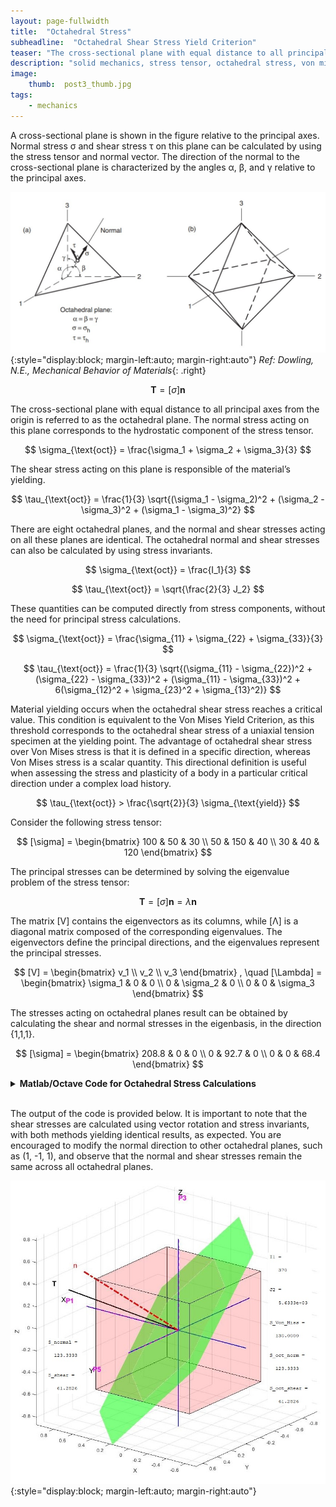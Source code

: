 ```yaml
---
layout: page-fullwidth
title:  "Octahedral Stress"
subheadline:  "Octahedral Shear Stress Yield Criterion"
teaser: "The cross-sectional plane with equal distance to all principal axes from the origin is referred to as the octahedral plane. There are eight octahedral planes, and the normal and shear stresses acting on all these planes are identical. The shear stress acting on this plane is responsible of the material’s yielding."
description: "solid mechanics, stress tensor, octahedral stress, von misses stress"
image:
    thumb:  post3_thumb.jpg
tags:
    - mechanics
---
```

<!-- MathJax -->
<script type="text/javascript"
	src="https://cdnjs.cloudflare.com/ajax/libs/mathjax/2.7.3/MathJax.js?config=TeX-AMS-MML_HTMLorMML">
</script>

A cross-sectional plane is shown in the figure relative to the principal axes. Normal stress σ and shear stress τ on this plane can be calculated by using the stress tensor and normal vector. The direction of the normal to the cross-sectional plane is characterized by the angles α, β, and γ relative to the principal axes.

![blog_post_images](/post_imgs/post3_img1.jpg){:style="display:block; margin-left:auto; margin-right:auto"}
*Ref: Dowling, N.E., Mechanical Behavior of Materials*{: .right}<br> 

$$
\mathbf{T} = [\sigma] \mathbf{n}
$$

The cross-sectional plane with equal distance to all principal axes from the origin is referred to as the octahedral plane.  The normal stress acting on this plane corresponds to the hydrostatic component of the stress tensor.

$$
\sigma_{\text{oct}} = \frac{\sigma_1 + \sigma_2 + \sigma_3}{3}
$$

The shear stress acting on this plane is responsible of the material’s yielding.

$$
\tau_{\text{oct}} = \frac{1}{3} \sqrt{(\sigma_1 - \sigma_2)^2 + (\sigma_2 - \sigma_3)^2 + (\sigma_1 - \sigma_3)^2}
$$

There are eight octahedral planes, and the normal and shear stresses acting on all these planes are identical. The octahedral normal and shear stresses can also be calculated by using stress invariants.

$$
\sigma_{\text{oct}} = \frac{I_1}{3}
$$

$$
\tau_{\text{oct}} = \sqrt{\frac{2}{3} J_2}
$$

These quantities can be computed directly from stress components, without the need for principal stress calculations.

$$
\sigma_{\text{oct}} = \frac{\sigma_{11} + \sigma_{22} + \sigma_{33}}{3}
$$

$$
\tau_{\text{oct}} = \frac{1}{3} \sqrt{(\sigma_{11} - \sigma_{22})^2 + (\sigma_{22} - \sigma_{33})^2 + (\sigma_{11} - \sigma_{33})^2 + 6(\sigma_{12}^2 + \sigma_{23}^2 + \sigma_{13}^2)}
$$

Material yielding occurs when the octahedral shear stress reaches a critical value. This condition is equivalent to the Von Mises Yield Criterion, as this threshold corresponds to the octahedral shear stress of a uniaxial tension specimen at the yielding point. The advantage of octahedral shear stress over Von Mises stress is that it is defined in a specific direction, whereas Von Mises stress is a scalar quantity. This directional definition is useful when assessing the stress and plasticity of a body in a particular critical direction under a complex load history.

$$
\tau_{\text{oct}} > \frac{\sqrt{2}}{3} \sigma_{\text{yield}}
$$

Consider the following stress tensor:

$$
[\sigma] = \begin{bmatrix}
100 & 50 & 30 \\ 
50 & 150 & 40 \\ 
30 & 40 & 120
\end{bmatrix}
$$

The principal stresses can be determined by solving the eigenvalue problem of the stress tensor:

$$
\mathbf{T} = [\sigma] \mathbf{n} = \lambda \mathbf{n}
$$

The matrix \[V\] contains the eigenvectors as its columns, while \[Λ\] is a diagonal matrix composed of the corresponding eigenvalues. The eigenvectors define the principal directions, and the eigenvalues represent the principal stresses.

$$
[V] = \begin{bmatrix} 
v_1 \\ 
v_2 \\ 
v_3 
\end{bmatrix} , \quad [\Lambda] = \begin{bmatrix} 
\sigma_1 & 0 & 0 \\ 
0 & \sigma_2 & 0 \\ 
0 & 0 & \sigma_3 
\end{bmatrix}
$$

The stresses acting on octahedral planes result can be obtained by calculating the shear and normal stresses in the eigenbasis, in the direction {1,1,1}.

$$
[\sigma] = \begin{bmatrix} 
208.8 & 0 & 0 \\ 
0 & 92.7 & 0 \\ 
0 & 0 & 68.4 
\end{bmatrix}
$$

<details>
	<summary><b>Matlab/Octave Code for Octahedral Stress Calculations</b></summary>
	```Matlab

	%INPUTS....................................................................
	% This code visualizes the traction vector and principal directions of a 
	% stress tensor. It calculates the normal and shear stresses on a plane.
	%..........................................................................
	%INPUTS....................................................................
	S=[208.8557 0 0; 0 92.7286  0; 0 0 68.4157];    %tensor in principal basis
	n=[1 1 1]';
	%..........................................................................
	%..........................................................................
	%#ok<*NOPTS>

	%calculate traction vector-------------------------------------------------
	n=n/norm(n); %convert the normal vector to unit vector
	T=S*n;
	f1=figure;
	figure(f1)
	plot3([0 T(1,1)/norm(T)],[0 T(2,1)/norm(T)],[0 T(3,1)/norm(T)],...
		"k","LineWidth",2)
	hold on
	text(1.15*T(1,1)/norm(T),1.15*T(2,1)/norm(T),1.15*T(3,1)/norm(T),...
		'T','FontSize',14,'color', 'k','FontWeight', 'bold')
	%--------------------------------------------------------------------------

	%calculate normal ans shear stress on the plane----------------------------
	S_normal=T'*n
	S_shear=sqrt(norm(T)^2-S_normal^2)
	%--------------------------------------------------------------------------

	%calculate and plot principal directions-----------------------------------
	[V,L]=eig(S);%calculate principal stresses and directions
	B=diag(L);
	[C,I] = sort(B,'descend');%sort eigenvalues
	Prin_Stress=diag(C)
	Prin_Direct=V(:,I)
	V=Prin_Direct;
	plot3([0 V(1,1)],[0 V(2,1)],[0 V(3,1)],"--m","LineWidth",2)
	plot3([0 V(1,2)],[0 V(2,2)],[0 V(3,2)],"--m","LineWidth",2)
	plot3([0 V(1,3)],[0 V(2,3)],[0 V(3,3)],"--m","LineWidth",2)
	text(1.2*V(1,1),1.2*V(2,1),1.2*V(3,1),...
		'P1','FontSize',14,'color', 'm','FontWeight', 'bold')
	text(1.2*V(1,2),1.2*V(2,2),1.2*V(3,2),...
		'P5','FontSize',14,'color', 'm','FontWeight', 'bold')
	text(1.2*V(1,3),1.2*V(2,3),1.2*V(3,3),...
		'P3','FontSize',14,'color', 'm','FontWeight', 'bold')
	%--------------------------------------------------------------------------

	%plot mohrs circle---------------------------------------------------------
	p12 = nsidedpoly(1000,'Center',[0.5*(Prin_Stress(1,1)+Prin_Stress(2,2))...
		0], 'Radius', 0.5*abs(Prin_Stress(1,1)-Prin_Stress(2,2)));
	p13 = nsidedpoly(1000,'Center',[0.5*(Prin_Stress(1,1)+Prin_Stress(3,3))...
		0], 'Radius', 0.5*abs(Prin_Stress(1,1)-Prin_Stress(3,3)));
	p23 = nsidedpoly(1000,'Center',[0.5*(Prin_Stress(2,2)+Prin_Stress(3,3))...
		0], 'Radius', 0.5*abs(Prin_Stress(2,2)-Prin_Stress(3,3)));
	f2=figure;
	figure(f2)
	plot(p12, 'FaceColor', 'r')
	hold on
	plot(p13, 'FaceColor', 'g')
	plot(p23, 'FaceColor', 'b')
	grid on
	text(Prin_Stress(1,1),0,['P1:' newline num2str(round(Prin_Stress(1,1),1))],...
	'FontSize',14,'color','m','FontWeight','bold')
	text(Prin_Stress(2,2),0,['P2:' newline num2str(round(Prin_Stress(2,2),1))],...
	'FontSize',14,'color','m','FontWeight','bold')
	text(Prin_Stress(3,3),0,['P3:' newline num2str(round(Prin_Stress(3,3),1))],...
	'FontSize',14,'color','m','FontWeight','bold')
	text(0.5*(Prin_Stress(2,2)+Prin_Stress(3,3)),0.5*abs(Prin_Stress(1,1)-...
		Prin_Stress(3,3)),['Max Shear:' num2str(round(0.5*abs(Prin_Stress(1,1)-...
		Prin_Stress(3,3)),1))],'FontSize',14,'color','m','FontWeight','bold')
	axis equal
	plot([Prin_Stress(3,3) 1.1*Prin_Stress(1,1)],[0 0],'k')
	text(1.12*Prin_Stress(1,1),0,'S_n','FontSize',14)
	plot([Prin_Stress(3,3) Prin_Stress(3,3)],[-0.55*abs(Prin_Stress(1,1)-...
		Prin_Stress(3,3)) 0.55*abs(Prin_Stress(1,1)-Prin_Stress(3,3))],'k')
	text(Prin_Stress(3,3),0.57*abs(Prin_Stress(1,1)-Prin_Stress(3,3)),...
		'S_s','FontSize',14)
	%--------------------------------------------------------------------------

	%calculate I1--------------------------------------------------------------
	I1=sum(diag(L))
	%--------------------------------------------------------------------------

	%Calculate J2--------------------------------------------------------------
	J2=1/6*((L(1,1)-L(2,2))^2+(L(2,2)-L(3,3))^2+(L(1,1)-L(3,3))^2)
	%--------------------------------------------------------------------------

	%Calculate Von Misses Stress-----------------------------------------------
	S_Von_Miss=sqrt(3*J2)
	%--------------------------------------------------------------------------

	%Calculate Octahedral Stress-----------------------------------------------
	S_oct_norm=I1/3
	S_oct_shear=sqrt(2/3*J2)
	%--------------------------------------------------------------------------

	%draw a unit cube centered at coordinate origin----------------------------
	%this part of the code is only for visualization---------------------------
	cube_corners= [...
			 -0.5   -0.5    -0.5;
			 0.5   -0.5     -0.5;
			 0.5    0.5     -0.5;
			 -0.5   0.5     -0.5;
			 -0.5   -0.5     0.5;
			 0.5   -0.5      0.5;
			 0.5    0.5      0.5;
			 -0.5   0.5      0.5];
	xc = cube_corners(:,1); 
	yc = cube_corners(:,2);
	zc = cube_corners(:,3);
	idx = [1 2 3 4 1; 5 6 7 8 5; 1 2 6 5 1; 4 3 7 8 4; 2 3 7 6 2;1 4 8 5 1]';
	figure(f1)
	patch(xc(idx),yc(idx),zc(idx),'r', 'facealpha', 0.1)
	xlabel('X')
	ylabel('Y')
	zlabel('Z')
	view(3)
	grid on
	axis equal
	hold on
	plot3([-1.15 1.15],[0 0],[0 0],"b","LineWidth",1.5)
	plot3([0 0],[-1.15 1.15],[0 0],"b","LineWidth",1.5)
	plot3([0 0],[0 0],[-1.15 1.15],"b","LineWidth",1.5)
	txt = '\leftarrow sin(\pi) = 0';
	text(1.25,0,0,'X','FontSize',14)
	text(0,1.25,0,'Y','FontSize',14)
	text(0,0,1.25,'Z','FontSize',14)
	xlim([-2 2])
	ylim([-2 2])
	zlim([-2 2])
	%--------------------------------------------------------------------------

	%draw the unit normal of the cross section---------------------------------
	plot3([0 n(1,1)],[0 n(2,1)],[0 n(3,1)],"-.r","LineWidth",3)
	text(1.1*n(1,1),1.1*n(2,1),1.1*n(3,1),'n','FontSize',14,'color', 'r')
	%--------------------------------------------------------------------------

	%draw a plane normal to n and passing through origin (0,0,0)---------------
	%a plane is a*x+b*y+c*z+d=0  >>>>[a,b,c] is the normal
	if n(3,1)==0
		if n(1,1)==0
		   [xx,zz]=ndgrid(-0.75:0.5:0.75,-0.75:0.5:0.75);%create a grid
			yy=0*xx;
		elseif n(2,1)==0
		   [yy,zz]=ndgrid(-0.75:0.5:0.75,-0.75:0.5:0.75);%create a grid
			xx=0*yy;
		else
		   [yy,zz]=ndgrid(-0.75:0.5:0.75,-0.75:0.5:0.75);%create a grid
			xx=(-n(2,1)/n(1,1))*yy;   
		end
	else
		[xx,yy]=ndgrid(-0.75:0.5:0.75,-0.75:0.5:0.75);%create a grid
		zz=(-1/n(3,1))*(n(1,1)*xx+n(2,1)*yy);
	end
	surf(xx,yy,zz,'FaceAlpha',0.5,'EdgeColor', 'none', 'FaceColor', 'g')
	%--------------------------------------------------------------------------
	```
</details>
<br>

The output of the code is provided below. It is important to note that the shear stresses are calculated using vector rotation and stress invariants, with both methods yielding identical results, as expected. You are encouraged to modify the normal direction to other octahedral planes, such as (1, -1, 1), and observe that the normal and shear stresses remain the same across all octahedral planes.

![blog_post_images](/post_imgs/post3_img2.jpg){:style="display:block; margin-left:auto; margin-right:auto"}